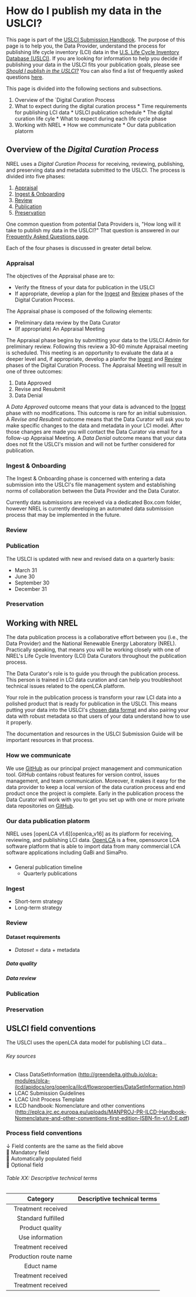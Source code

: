 # How do I publish my data in the USLCI?

This page is part of the [USLCI Submission Handbook](00-sub-handbook-landing.md).  The purpose of this page is to help you, the Data Provider, understand the process for publishing life cycle inventory (LCI) data in the [U.S. Life Cycle Inventory Database (USLCI)][uslci-web].  If you are looking for information to help you decide if publishing your data in the USLCI fits your publication goals, please see *[Should I publish in the USLCI?](01-should-i-publish-in-the-uslci.md)*  You can also find a list of frequently asked questions [here](03-frequently-asked-questions.md).

This page is divided into the following sections and subsections.
  1. Overview of the `Digital Curation Process
  2. What to expect during the digital curation process
    * Time requirements for publishing LCI data
    * USLCI publication schedule
    * The digital curation life cyle
    * What to expect during each life cycle phase
  3. Working with NREL
    * How we communicate
    * Our data publication platorm

<a id="digital-curation-overview"></a>
## Overview of the *Digital Curation Process*
NREL uses a *Digital Curation Process* for receiving, reviewing, publishing, and preserving data and metadata submitted to the USLCI.  The process is divided into five phases:
  1. [Appraisal](#appraisal)  
  2. [Ingest & Onboarding](#ingest-and-onboarding)  
  3. [Review](#review)  
  4. [Publication](#publication)  
  5. [Preservation](#preservation)  

One common question from potential Data Providers is, "How long will it take to publish my data in the USLCI?"  That question is answered in our [Frequently Asked Questions page](faq.md#how-long).

Each of the four phases is discussed in greater detail below.

<a id="appraisal"></a>
### Appraisal
The objectives of the Appraisal phase are to:
  * Verify the fitness of your data for publication in the USLCI
  * If appropriate, develop a plan for the [Ingest](#ingest) and [Review](#review) phases of the Digital Curation Process.

The Appraisal phase is composed of the following elements:
  * Preliminary data review by the Data Curator
  * (If appropriate) An Appraisal Meeting

The Appraisal phase begins by submitting your data to the USLCI Admin for preliminary review.  Following this review a 30-60 minute Appraisal meeting is scheduled.  This meeting is an opportunity to evaluate the data at a deeper level and, if appropriate, develop a planfor the [Ingest](#ingest) and [Review](#review) phases of the Digital Curation Process.  The Appraisal Meeting will result in one of three outcomes:
  1. Data Approved
  2. Revise and Resubmit
  3. Data Denial

A *Data Approved* outcome means that your data is advanced to the [Ingest](#ingest) phase with no modifications.  This outcome is rare for an initial submission.  A *Revise and Resubmit* outcome means that the Data Curator will ask you to make specific changes to the data and metadata in your LCI model.  After those changes are made you will contact the Data Curator via email for a follow-up Appraisal Meeting.  A *Data Denial* outcome means that your data does not fit the USLCI's mission and will not be further considered for publication.

<a id="ingest-and-onboarding"></a>
### Ingest & Onboarding
The Ingest & Onboarding phase is concerned with entering a data submission into the USLCI's file management system and establishing norms of collaboration between the Data Provider and the Data Curator.

Currently data submissions are received via a dedicated Box.com folder, however NREL is currently developing an automated data submission process that may be implemented in the future.


<a id="review"></a>
### Review

<a id="publication"></a>
### Publication
The USLCI is updated with new and revised data on a quarterly basis:
  * March 31
  * June 30
  * September 30
  * December 31

<a id="preservation"></a>
### Preservation


## Working with NREL
The data publication process is a collaborative effort between you (i.e., the Data Provider) and the National Renewable Energy Laboratory (NREL).  Practically speaking, that means you will be working closely with one of NREL's Life Cycle Inventory (LCI) Data Curators throughout the publication process.

The Data Curator's role is to guide you through the publication process.  This person is trained in LCI data curation and can help you troubleshoot technical issues related to the openLCA platform.

Your role in the publication process is transform your raw LCI data into a polished product that is ready for publication in the USLCI.  This means putting your data into the USLCI's [chosen data format](#data-publication-platform) and also pairing your data with robust metadata so that users of your data understand how to use it properly.  

The documentation and resources in the USLCI Submission Guide will be important resources in that process.

### How we communicate
We use [GitHub] as our principal project management and communication tool.  GitHub contains robust features for version control, issues management, and team communication.  Moreover, it makes it easy for the data provider to keep a local version of the data curation process and end product once the project is complete.  Early in the publication process the Data Curator will work with you to get you set up with one or more private data repositories on [GitHub].

<a id="data-publication-platform"></a>
### Our data publication platorm
NREL uses [openLCA v1.6][openlca_v16] as its platform for receiving, reviewing, and publishing LCI data.  [OpenLCA][openlca] is a free, opensource LCA software platform that is able to import data from many commercial LCA software applications including GaBi and SimaPro.

###


  * General publication timeline
    * Quarterly publications

### Ingest
  * Short-term strategy
  * Long-term strategy

### Review  

#### Dataset requirements
* *Dataset* = data + metadata

##### Data quality
##### Data review

### Publication  
### Preservation

## USLCI field conventions
The USLCI uses the openLCA data model for publishing LCI data...

###### Key sources
* Class DataSetInformation (http://greendelta.github.io/olca-modules/olca-ilcd/apidocs/org/openlca/ilcd/flowproperties/DataSetInformation.html)
* LCAC Submission Guidelines
* LCAC Unit Process Template
* ILCD handbook: Nomenclature and other conventions (http://eplca.jrc.ec.europa.eu/uploads/MANPROJ-PR-ILCD-Handbook-Nomenclature-and-other-conventions-first-edition-ISBN-fin-v1.0-E.pdf)

### Process field conventions
&darr; Field contents are the same as the field above  
:small_red_triangle: Mandatory field  
:small_orange_diamond: Automatically populated field  
:small_blue_diamond: Optional field  

###### Table XX: Descriptive technical terms

| Category | Descriptive technical terms |   
|:---:|:---|    
| Treatment received |   |    
| Standard fulfilled |   |    
| Product quality |   |    
| Use information |   |    
| Treatment received |   |    
| Production route name |   |    
| Educt name |   |    
| Treatment received |   |    
| Treatment received |   |    


[github]: https://github.com/   
[openlca]: http://www.openlca.org/  
[openlca-v16]: http://www.openlca.org/download/ 
[uslci-web]: https://uslci.lcacommons.gov/uslci/search    
